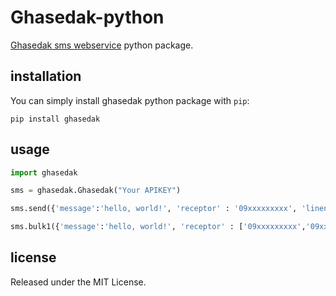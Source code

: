 # Ghasedak-python

[Ghasedak sms webservice](https://ghasedak.me) python package.

## installation

You can simply install ghasedak python package with `pip`:

```shell
pip install ghasedak
```

## usage


```python
import ghasedak

sms = ghasedak.Ghasedak("Your APIKEY")

sms.send({'message':'hello, world!', 'receptor' : '09xxxxxxxxx', 'linenumber': 'xxxx', 'senddate': '', 'checkid': ''})

sms.bulk1({'message':'hello, world!', 'receptor' : ['09xxxxxxxxx','09xxxxxxxxx','09xxxxxxxxx'], 'linenumber': 'xxxx', 'senddate': '', 'checkid': ''})
```

## license

Released under the MIT License.
